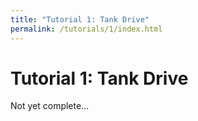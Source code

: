 ```yaml
---
title: "Tutorial 1: Tank Drive"
permalink: /tutorials/1/index.html
---
```

# Tutorial 1: Tank Drive

Not yet complete...
